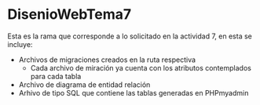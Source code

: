 # DisenioWebTema7
Esta es la rama que corresponde a lo solicitado en la actividad 7, en esta se incluye:

- Archivos de migraciones creados en la ruta respectiva
    - Cada archivo de miración ya cuenta con los atributos contemplados para cada tabla
- Archivo de diagrama de entidad relación
- Arhivo de tipo SQL que contiene las tablas generadas en PHPmyadmin
